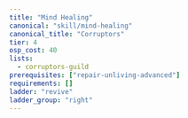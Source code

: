 ```yaml
---
title: "Mind Healing"
canonical: "skill/mind-healing"
canonical_title: "Corruptors"
tier: 4
osp_cost: 40
lists:
  - corruptors-guild
prerequisites: ["repair-unliving-advanced"]
requirements: []
ladder: "revive"
ladder_group: "right"
---
```

